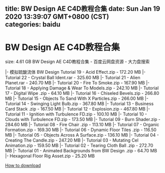 
title: BW Design AE C4D教程合集
date: Sun Jan 19 2020 13:39:07 GMT+0800 (CST)    
categories: baidu
---

# BW Design AE C4D教程合集
size: 4.61 GB
 BW Design AE C4D教程合集 - 百度云网盘资源 - 大力盘搜索
 
|- 模拟硫酸流体 BW Design Tutorial 19 - Acid Effect.zip - 172.20 MB
|- Tutorial 22 - Crystal Ball Ident.rar - 325.60 MB
|- Tutorial 21 - Alien Planet.rar - 240.70 MB
|- Tutorial 20 - Fire To Smoke.zip - 167.90 MB
|- Tutorial 18 - Applying Damage & Wear To Models.zip - 242.10 MB
|- Tutorial 17 - Digital Wipe .zip - 64.10 MB
|- Tutorial 16 - Chiseled Bevels.zip - 266.80 MB
|- Tutorial 15 - Objects To Sand With X Particles.zip - 266.00 MB
|- Tutorial 14 - Swinging Light Bulb.zip - 367.80 MB
|- Tutorial 13 - Business Card Stack .zip - 167.50 MB
|- Tutorial 12 - Explosion.zip - 467.80 MB
|- Tutorial 11 - Ignition with Turbulence FD.zip - 100.10 MB
|- Tutorial 10 - Clouds with Turbulence FD.zip - 173.50 MB
|- Tutorial 09 - Burn Shader.zip - 284.60 MB
|- Tutorial 08 - Fire Chair .zip - 113.10 MB
|- Tutorial 07 - Organic Formation.zip - 169.30 MB
|- Tutorial 06 - Dynamic Floor Tiles .zip - 116.50 MB
|- Tutorial 05 - Objects Across A Surface.zip - 136.10 MB
|- Tutorial 04 - Creating The Candle.zip - 247.20 MB
|- Tutorial 03 - Mutating Cel Animation.zip - 159.50 MB
|- Tutorial 02 - Tearing Cloth Ball .zip - 272.70 MB
|- Tutorial 01 - Animated Backgrounds from BW Design .zip - 64.70 MB
|- Hexagonal Floor Rig Asset.zip - 25.20 MB

[How to download](https://bpcam.bemobtrk.com/go/2ceec3aa-1ca2-46d6-b9ff-aaa5c184517c?jno=3779)
